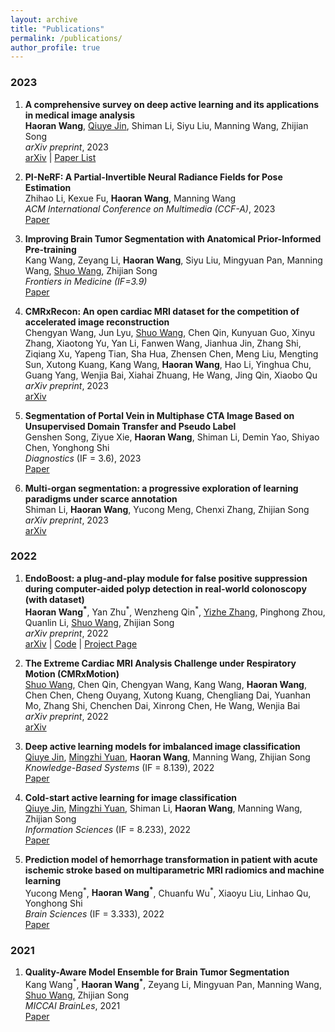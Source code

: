 ```yaml
---
layout: archive
title: "Publications"
permalink: /publications/
author_profile: true
---
```



### 2023
1. **A comprehensive survey on deep active learning and its applications in medical image analysis**  
__Haoran Wang__, [Qiuye Jin](https://scholar.google.com/citations?user=tpaRKNAAAAAJ), Shiman Li, Siyu Liu, Manning Wang, Zhijian Song  
*arXiv preprint*, 2023  
[arXiv](https://arxiv.org/abs/2310.14230) | [Paper List](https://github.com/LightersWang/Awesome-Active-Learning-for-Medical-Image-Analysis)  

2. **PI-NeRF: A Partial-Invertible Neural Radiance Fields for Pose Estimation**  
Zhihao Li, Kexue Fu, __Haoran Wang__, Manning Wang  
*ACM International Conference on Multimedia (CCF-A)*, 2023  
[Paper](https://dl.acm.org/doi/abs/10.1145/3581783.3612590)  

3. **Improving Brain Tumor Segmentation with Anatomical Prior-Informed Pre-training**  
Kang Wang, Zeyang Li, __Haoran Wang__, Siyu Liu, Mingyuan Pan, Manning Wang, [Shuo Wang](https://swang.miccai.cloud/), Zhijian Song  
*Frontiers in Medicine (IF=3.9)*  
[Paper](https://www.frontiersin.org/articles/10.3389/fmed.2023.1211800/full)  

4. **CMRxRecon: An open cardiac MRI dataset for the competition of accelerated image reconstruction**  
Chengyan Wang, Jun Lyu, [Shuo Wang](https://swang.miccai.cloud/), Chen Qin, Kunyuan Guo, Xinyu Zhang, Xiaotong Yu, Yan Li, Fanwen Wang, Jianhua Jin, Zhang Shi, Ziqiang Xu, Yapeng Tian, Sha Hua, Zhensen Chen, Meng Liu, Mengting Sun, Xutong Kuang, Kang Wang, __Haoran Wang__, Hao Li, Yinghua Chu, Guang Yang, Wenjia Bai, Xiahai Zhuang, He Wang, Jing Qin, Xiaobo Qu  
*arXiv preprint*, 2023  
[arXiv](https://arxiv.org/abs/2309.10836)  

5. **Segmentation of Portal Vein in Multiphase CTA Image Based on Unsupervised Domain Transfer and Pseudo Label**  
Genshen Song, Ziyue Xie, __Haoran Wang__, Shiman Li, Demin Yao, Shiyao Chen, Yonghong Shi  
*Diagnostics* (IF = 3.6), 2023  
[Paper](https://www.mdpi.com/2075-4418/13/13/2250)  

6. **Multi-organ segmentation: a progressive exploration of learning paradigms under scarce annotation**  
Shiman Li, __Haoran Wang__, Yucong Meng, Chenxi Zhang, Zhijian Song  
*arXiv preprint*, 2023  
[arXiv](https://arxiv.org/abs/2302.03296)  

### 2022
1. **EndoBoost: a plug-and-play module for false positive suppression during computer-aided polyp detection in real-world colonoscopy (with dataset)**  
__Haoran Wang<sup>\*</sup>__, Yan Zhu<sup>\*</sup>, Wenzheng Qin<sup>\*</sup>, [Yizhe Zhang](https://yizhezhang.com/), Pinghong Zhou, Quanlin Li, [Shuo Wang](https://swang.miccai.cloud/), Zhijian Song  
*arXiv preprint*, 2022  
[arXiv](https://arxiv.org/abs/2212.12204) | [Code](https://github.com/LightersWang/EndoBoost_FPPD13) | [Project Page](https://endoboost.miccai.cloud/EndoBoost_FPPD13/)  

2. **The Extreme Cardiac MRI Analysis Challenge under Respiratory Motion (CMRxMotion)**  
[Shuo Wang](https://swang.miccai.cloud/), Chen Qin, Chengyan Wang, Kang Wang, __Haoran Wang__, Chen Chen, Cheng Ouyang, Xutong Kuang, Chengliang Dai, Yuanhan Mo, Zhang Shi, Chenchen Dai, Xinrong Chen, He Wang, Wenjia Bai  
*arXiv preprint*, 2022  
[arXiv](https://arxiv.org/abs/2210.06385)  

3. **Deep active learning models for imbalanced image classification**  
[Qiuye Jin](https://scholar.google.com/citations?user=tpaRKNAAAAAJ), [Mingzhi Yuan](https://scholar.google.com/citations?hl=en&user=oheIjbUAAAAJ), __Haoran Wang__, Manning Wang, Zhijian Song  
*Knowledge-Based Systems* (IF = 8.139), 2022  
[Paper](https://www.sciencedirect.com/science/article/pii/S0950705122009248) 

4. **Cold-start active learning for image classification**  
[Qiuye Jin](https://scholar.google.com/citations?user=tpaRKNAAAAAJ), [Mingzhi Yuan](https://scholar.google.com/citations?hl=en&user=oheIjbUAAAAJ), Shiman Li, __Haoran Wang__, Manning Wang, Zhijian Song  
*Information Sciences* (IF = 8.233), 2022  
[Paper](https://www.sciencedirect.com/science/article/pii/S0020025522011768) 

5. **Prediction model of hemorrhage transformation in patient with acute ischemic stroke based on multiparametric MRI radiomics and machine learning**  
Yucong Meng<sup>\*</sup>, __Haoran Wang<sup>\*</sup>__, Chuanfu Wu<sup>\*</sup>, Xiaoyu Liu, Linhao Qu, Yonghong Shi  
*Brain Sciences* (IF = 3.333), 2022  
[Paper](https://www.mdpi.com/2076-3425/12/7/858) 

### 2021

1. **Quality-Aware Model Ensemble for Brain Tumor Segmentation**  
Kang Wang<sup>\*</sup>, __Haoran Wang<sup>\*</sup>__, Zeyang Li, Mingyuan Pan, Manning Wang, [Shuo Wang](https://swang.miccai.cloud/), Zhijian Song  
*MICCAI BrainLes*, 2021  
[Paper](https://link.springer.com/chapter/10.1007/978-3-031-09002-8_14)  